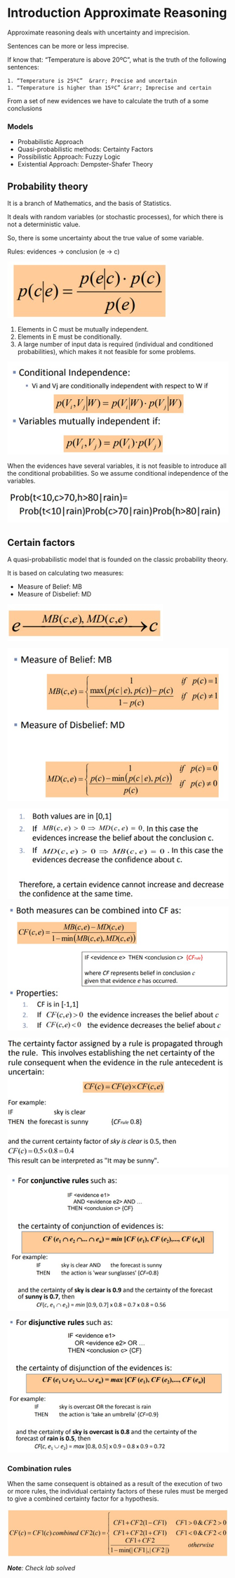 # Introduction Approximate Reasoning

Approximate reasoning deals with uncertainty and imprecision.

Sentences can be more or less imprecise.

If know that: “Temperature is above 20ºC”, what is the truth of the following sentences: 

	1. “Temperature is 25ºC”  &rarr; Precise and uncertain 
	1. “Temperature is higher than 15ºC” &rarr; Imprecise and certain

From a set of new evidences we have to calculate the truth of a some conclusions

### Models

* Probabilistic Approach
* Quasi-probabilistic methods: Certainty Factors
* Possibilistic Approach: Fuzzy Logic
* Existential Approach: Dempster-Shafer Theory

## Probability theory

It is a branch of Mathematics, and the basis of Statistics.

It deals with random variables (or stochastic processes), for which there is not a deterministic value.

So, there is some uncertainty about the true value of some variable.

Rules: evidences &rarr; conclusion (e &rarr; c)

![](img/w8/pce.jpg)

1. Elements in C must be mutually independent. 
2. Elements in E must be conditionally.
3. A large number of input data is required (individual and conditioned probabilities), which makes it not feasible for some problems. 

![](img/w8/ind.jpg)

When the evidences have several variables, it is not feasible to introduce all the conditional probabilities. So we assume conditional independence of the variables. 

![](img/w8/decomposition.jpg)

## Certain factors

A quasi-probabilistic model that is founded on the classic probability theory.

It is based on calculating two measures:

* Measure of Belief: MB
* Measure of Disbelief: MD

![](img/w8/mb.jpg)

![](img/w8/md.jpg)

![]()![properties](img/w8/properties.jpg)

![](img/w8/cf.jpg)

![](img/w8/cf_prob.jpg)

![](img/w8/cf_conj.jpg)

![](img/w8/cf_disjuntive.jpg)

### Combination rules

When the same consequent is obtained as a result of the execution of two or more rules, the individual certainty factors of these rules must be merged to give a combined certainty factor for a hypothesis.

![](img/w8/cfcombined.jpg)

***Note**: Check lab solved*

